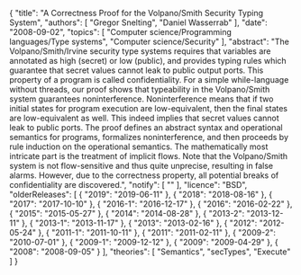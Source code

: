 {
    "title": "A Correctness Proof for the Volpano/Smith Security Typing System",
    "authors": [
        "Gregor Snelting",
        "Daniel Wasserrab"
    ],
    "date": "2008-09-02",
    "topics": [
        "Computer science/Programming languages/Type systems",
        "Computer science/Security"
    ],
    "abstract": "The Volpano/Smith/Irvine security type systems requires that variables are annotated as high (secret) or low (public), and provides typing rules which guarantee that secret values cannot leak to public output ports. This property of a program is called confidentiality. For a simple while-language without threads, our proof shows that typeability in the Volpano/Smith system guarantees noninterference. Noninterference means that if two initial states for program execution are low-equivalent, then the final states are low-equivalent as well. This indeed implies that secret values cannot leak to public ports. The proof defines an abstract syntax and operational semantics for programs, formalizes noninterference, and then proceeds by rule induction on the operational semantics. The mathematically most intricate part is the treatment of implicit flows. Note that the Volpano/Smith system is not flow-sensitive and thus quite unprecise, resulting in false alarms. However, due to the correctness property, all potential breaks of confidentiality are discovered.",
    "notify": [
        ""
    ],
    "licence": "BSD",
    "olderReleases": [
        {
            "2019": "2019-06-11"
        },
        {
            "2018": "2018-08-16"
        },
        {
            "2017": "2017-10-10"
        },
        {
            "2016-1": "2016-12-17"
        },
        {
            "2016": "2016-02-22"
        },
        {
            "2015": "2015-05-27"
        },
        {
            "2014": "2014-08-28"
        },
        {
            "2013-2": "2013-12-11"
        },
        {
            "2013-1": "2013-11-17"
        },
        {
            "2013": "2013-02-16"
        },
        {
            "2012": "2012-05-24"
        },
        {
            "2011-1": "2011-10-11"
        },
        {
            "2011": "2011-02-11"
        },
        {
            "2009-2": "2010-07-01"
        },
        {
            "2009-1": "2009-12-12"
        },
        {
            "2009": "2009-04-29"
        },
        {
            "2008": "2008-09-05"
        }
    ],
    "theories": [
        "Semantics",
        "secTypes",
        "Execute"
    ]
}